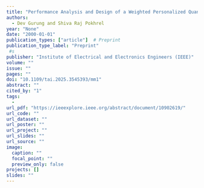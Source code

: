 ```yaml
---
title: "Performance Analysis and Design of a Weighted Personalized Quantum Federated Learning"
authors:
  - Dev Gurung and Shiva Raj Pokhrel
year: "None"
date: "2000-01-01"
publication_types: ["article"]  # Preprint
publication_type_label: "Preprint"
 #s
publisher: "Institute of Electrical and Electronics Engineers (IEEE)"
volume: ""
issue: ""
pages: ""
doi: "10.1109/tai.2025.3545393/mm1"
abstract: ""
cited_by: "1"
tags:
  - 
url_pdf: "https://ieeexplore.ieee.org/abstract/document/10902619/"
url_code: ""
url_dataset: ""
url_poster: ""
url_project: ""
url_slides: ""
url_source: ""
image:
  caption: ""
  focal_point: ""
  preview_only: false
projects: []
slides: ""
---
```

